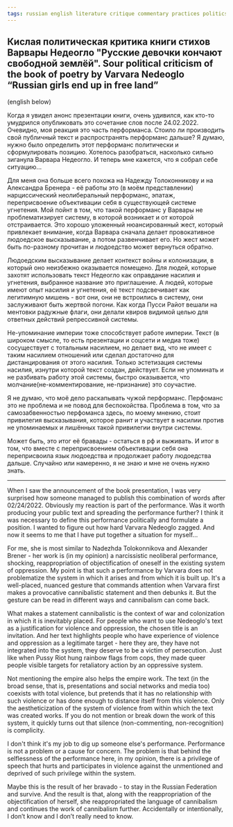 ```yaml
---
tags: russian english literature critique commentary practices politics poetry feminism
---
```


## Кислая политическая критика книги стихов Варвары Недеогло "Русские девочки кончают свободной землёй". Sour political criticism of the book of poetry by Varvara Nedeoglo “Russian girls end up in free land”

(english below)

Когда я увидел анонс презентации книги, очень удивился, как кто-то умудрился опубликовать это сочетание слов после 24.02.2022. Очевидно, моя реакция это часть перформанса. Стоило ли производить свой публичный текст и распространять перформанс дальше? Я думаю, нужно было определить этот перформанс политически и сформулировать позицию. Хотелось разобраться, насколько сильно зиганула Варвара Недеогло. И теперь мне кажется, что я собрал себе ситуацию...

Для меня она больше всего похожа на Надежду Толоконникову и на Александра Бренера - её работы это (в моём представлении) нарциссический неолиберальный перформанс, эпатаж, переприсвоение объективации себя в существующей системе угнетения. Мой пойнт в том, что такой перформанс у Варвары не проблематизирует систему, в которой возникает и от которой отстраивается. Это хорошо уложенный нюансированный жест, который привлекает внимание, когда Варвара сначала делает провокативное людоедское высказывание, а потом развенчивает его. Но жест может быть по-разному прочитан и людоедство может вернуться обратно. 

Людоедским высказывание делает контекст войны и колонизации, в который оно неизбежно оказывается помещено. Для людей, которые захотят использовать текст Недеогло как оправдание насилия и угнетения, выбранное название это приглашение. А людей, которые имеют опыт насилия и угнетения, её текст подсвечивает как легитимную мишень - вот они, они не встроились в систему, они заслуживают быть жертвой погони. Как когда Пусси Райот вешали на ментовки радужные флаги, они делали квиров видимой целью для ответных действий репрессивной системы. 

Не-упоминание империи тоже способствует работе империи. Текст (в широком смысле, то есть презентации и соцсети и медиа тоже) сосуществует с тотальным насилием, но делает вид, что не имеет с таким насилием отношений или сделал достаточно для дистанцирования от этого насилия. Только эстетизация системы насилия, изнутри которой текст создан, действует. Если не упоминать и не разбивать работу этой системы, быстро оказывается, что молчание(не-комментирование, не-признание) это соучастие. 

Я не думаю, что моё дело раскапывать чужой перформанс. Перфоманс это не проблема и не повод для беспокойства. Проблема в том, что за самозабвенностью перфоманса здесь, по моему мнению, стоит привилегия высказывания, которое ранит и участвует в насилии против не упоминаемых и лишённых такой привилегии внутри системы. 

Может быть, это итог её бравады - остаться в рф и выживать. И итог в том, что вместе с переприсвоением объективации себя она переприсвоила язык людоедства и продолжает работу людоедства дальше. Случайно или намеренно, я не знаю и мне не очень нужно знать.

---

When I saw the announcement of the book presentation, I was very surprised how someone managed to publish this combination of words after 02/24/2022. Obviously my reaction is part of the performance. Was it worth producing your public text and spreading the performance further? I think it was necessary to define this performance politically and formulate a position. I wanted to figure out how hard Varvara Nedeoglo zagged. And now it seems to me that I have put together a situation for myself...

For me, she is most similar to Nadezhda Tolokonnikova and Alexander Brener - her work is (in my opinion) a narcissistic neoliberal performance, shocking, reappropriation of objectification of oneself in the existing system of oppression. My point is that such a performance by Varvara does not problematize the system in which it arises and from which it is built up. It's a well-placed, nuanced gesture that commands attention when Varvara first makes a provocative cannibalistic statement and then debunks it. But the gesture can be read in different ways and cannibalism can come back.

What makes a statement cannibalistic is the context of war and colonization in which it is inevitably placed. For people who want to use Nedeoglo's text as a justification for violence and oppression, the chosen title is an invitation. And her text highlights people who have experience of violence and oppression as a legitimate target - here they are, they have not integrated into the system, they deserve to be a victim of persecution. Just like when Pussy Riot hung rainbow flags from cops, they made queer people visible targets for retaliatory action by an oppressive system.

Not mentioning the empire also helps the empire work. The text (in the broad sense, that is, presentations and social networks and media too) coexists with total violence, but pretends that it has no relationship with such violence or has done enough to distance itself from this violence. Only the aestheticization of the system of violence from within which the text was created works. If you do not mention or break down the work of this system, it quickly turns out that silence (non-commenting, non-recognition) is complicity.

I don't think it's my job to dig up someone else's performance. Performance is not a problem or a cause for concern. The problem is that behind the selflessness of the performance here, in my opinion, there is a privilege of speech that hurts and participates in violence against the unmentioned and deprived of such privilege within the system.

Maybe this is the result of her bravado - to stay in the Russian Federation and survive. And the result is that, along with the reappropriation of the objectification of herself, she reappropriated the language of cannibalism and continues the work of cannibalism further. Accidentally or intentionally, I don’t know and I don’t really need to know.
